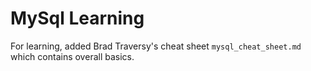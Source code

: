 # MySql Learning
For learning, added Brad Traversy's cheat sheet `mysql_cheat_sheet.md` which contains overall basics.